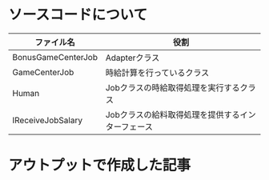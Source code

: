 # ソースコードについて
| ファイル名 | 役割 |
|-------------|-------------|
| BonusGameCenterJob | Adapterクラス |
| GameCenterJob | 時給計算を行っているクラス |
| Human | Jobクラスの時給取得処理を実行するクラス |
| IReceiveJobSalary | Jobクラスの給料取得処理を提供するインターフェース |

# アウトプットで作成した記事
